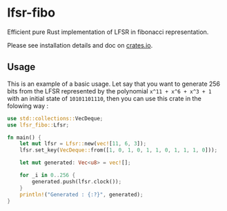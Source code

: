 # lfsr-fibo

Efficient pure Rust implementation of LFSR in fibonacci representation.

Please see installation details and doc on [crates.io](https://staging.crates.io/crates/lfsr-fibo). 

## Usage

This is an example of a basic usage. Let say that you want to generate 256 bits from the LFSR represented by the polynomial `x^11 + x^6 + x^3 + 1` with an initial state of `10101101110`, then you can use this crate in the folowing way :

```rust
use std::collections::VecDeque;
use lfsr_fibo::Lfsr;

fn main() {
	let mut lfsr = Lfsr::new(vec![11, 6, 3]);
	lfsr.set_key(VecDeque::from([1, 0, 1, 0, 1, 1, 0, 1, 1, 1, 0]));

	let mut generated: Vec<u8> = vec![];

	for _i in 0..256 {
		generated.push(lfsr.clock());
	}
	println!("Generated : {:?}", generated);
}